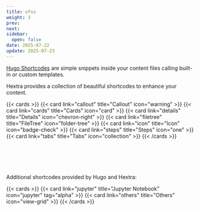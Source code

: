 ```yaml
---
title: ofss
weight: 3
prev: 
next: 
sidebar:
  open: false
date: 2025-07-22
update: 2025-07-23
---
```


[Hugo Shortcodes](https://gohugo.io/content-management/shortcodes/) are simple snippets inside your content files calling built-in or custom templates.

Hextra provides a collection of beautiful shortcodes to enhance your content.

{{< cards >}}
  {{< card link="callout" title="Callout" icon="warning" >}}
  {{< card link="cards" title="Cards" icon="card" >}}
  {{< card link="details" title="Details" icon="chevron-right" >}}
  {{< card link="filetree" title="FileTree" icon="folder-tree" >}}
  {{< card link="icon" title="Icon" icon="badge-check" >}}
  {{< card link="steps" title="Steps" icon="one" >}}
  {{< card link="tabs" title="Tabs" icon="collection" >}}
{{< /cards >}}

<div style="padding-top:4rem"></div>

Additional shortcodes provided by Hugo and Hextra:

{{< cards >}}
  {{< card link="jupyter" title="Jupyter Notebook" icon="jupyter" tag="alpha" >}}
  {{< card link="others" title="Others" icon="view-grid" >}}
{{< /cards >}}
